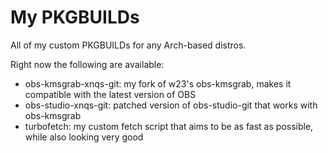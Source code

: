 # My PKGBUILDs
All of my custom PKGBUILDs for any Arch-based distros.

Right now the following are available:
- obs-kmsgrab-xnqs-git: my fork of w23's obs-kmsgrab, makes it compatible with the latest version of OBS
- obs-studio-xnqs-git: patched version of obs-studio-git that works with obs-kmsgrab
- turbofetch: my custom fetch script that aims to be as fast as possible, while also looking very good
